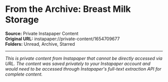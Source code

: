 # From the Archive: Breast Milk Storage

**Source:** Private Instapaper Content  
**Original URL:** instapaper://private-content/1654709677  
**Folders:** Unread, Archive, Starred  

---

*This is private content from Instapaper that cannot be directly accessed via URL. The content was saved privately to your Instapaper account and would need to be accessed through Instapaper's full-text extraction API for complete content.*